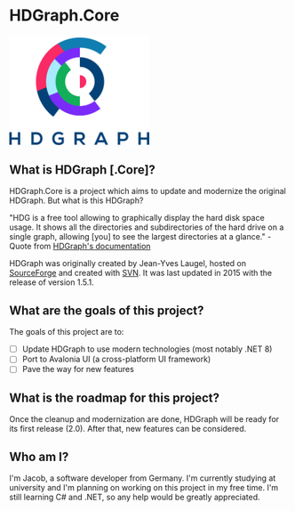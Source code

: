 # HDGraph.Core

<img src="./images/logo.svg" width="50%" alt="HDGraph.Core logo">

## What is HDGraph [.Core]?

HDGraph.Core is a project which aims to update and modernize the original HDGraph. But what is this HDGraph?

"HDG is a free tool allowing to graphically display the hard disk space usage. It shows all the directories and subdirectories of the hard drive on a single graph, allowing [you] to see the largest directories at a glance."
-Quote from [HDGraph's documentation](https://hdgraph.sourceforge.net/doc/en/HDGraph.htm)

HDGraph was originally created by Jean-Yves Laugel,  hosted on [SourceForge](https://sourceforge.net/projects/hdgraph/) and created with [SVN](https://subversion.apache.org/). It was last updated in 2015 with the release of version 1.5.1.

## What are the goals of this project?

The goals of this project are to:

- [ ] Update HDGraph to use modern technologies (most notably .NET 8)
- [ ] Port to Avalonia UI (a cross-platform UI framework)
- [ ] Pave the way for new features

## What is the roadmap for this project?

Once the cleanup and modernization are done, HDGraph will be ready for its first release (2.0). After that, new features can be considered.

## Who am I?

I'm Jacob, a software developer from Germany. I'm currently studying at university and I'm planning on working on this project in my free time. I'm still learning C# and .NET, so any help would be greatly appreciated.

